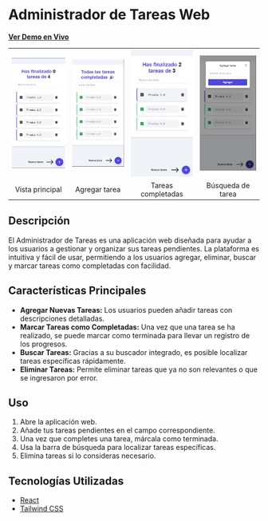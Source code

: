 # Administrador de Tareas Web

**[Ver Demo en Vivo](https://stellar-biscuit-3a2a8d.netlify.app/)**

<table>
  <tr>
    <td><img src="./imgsProject/exampleOne.jpg" alt="Imagen 1" width="200"/></td>
    <td><img src="./imgsProject/ExampleTwo.jpg" alt="Imagen 2" width="200"/></td>
    <td><img src="./imgsProject/ExampleTreh.jpg" alt="Imagen 3" width="200"/></td>
    <td><img src="./imgsProject/ExampleFour.jpg" alt="Imagen 4" width="200"/></td>
  </tr>
  <tr>
    <td align="center">Vista principal</td>
    <td align="center">Agregar tarea</td>
    <td align="center">Tareas completadas</td>
    <td align="center">Búsqueda de tarea</td>
  </tr>
</table>

## Descripción

El Administrador de Tareas es una aplicación web diseñada para ayudar a los usuarios a gestionar y organizar sus tareas pendientes. La plataforma es intuitiva y fácil de usar, permitiendo a los usuarios agregar, eliminar, buscar y marcar tareas como completadas con facilidad.

## Características Principales

- **Agregar Nuevas Tareas:** Los usuarios pueden añadir tareas con descripciones detalladas.
- **Marcar Tareas como Completadas:** Una vez que una tarea se ha realizado, se puede marcar como terminada para llevar un registro de los progresos.
- **Buscar Tareas:** Gracias a su buscador integrado, es posible localizar tareas específicas rápidamente.
- **Eliminar Tareas:** Permite eliminar tareas que ya no son relevantes o que se ingresaron por error.

## Uso

1. Abre la aplicación web.
2. Añade tus tareas pendientes en el campo correspondiente.
3. Una vez que completes una tarea, márcala como terminada.
4. Usa la barra de búsqueda para localizar tareas específicas.
5. Elimina tareas si lo consideras necesario.

## Tecnologías Utilizadas

- [React](https://reactjs.org/)
- [Tailwind CSS](https://tailwindcss.com/)
